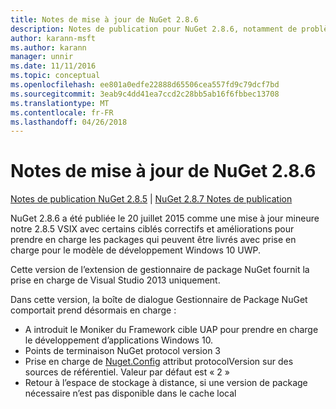 ```yaml
---
title: Notes de mise à jour de NuGet 2.8.6
description: Notes de publication pour NuGet 2.8.6, notamment de problèmes connus, des correctifs de bogues, les fonctionnalités ajoutées et dcr.
author: karann-msft
ms.author: karann
manager: unnir
ms.date: 11/11/2016
ms.topic: conceptual
ms.openlocfilehash: ee801a0edfe22888d65506cea557fd9c79dcf7bd
ms.sourcegitcommit: 3eab9c4dd41ea7ccd2c28bb5ab16f6fbbec13708
ms.translationtype: MT
ms.contentlocale: fr-FR
ms.lasthandoff: 04/26/2018
---
```

# <a name="nuget-286-release-notes"></a>Notes de mise à jour de NuGet 2.8.6

[Notes de publication NuGet 2.8.5](../release-notes/nuget-2.8.5.md) | [NuGet 2.8.7 Notes de publication](../release-notes/nuget-2.8.7.md)

NuGet 2.8.6 a été publiée le 20 juillet 2015 comme une mise à jour mineure notre 2.8.5 VSIX avec certains ciblés correctifs et améliorations pour prendre en charge les packages qui peuvent être livrés avec prise en charge pour le modèle de développement Windows 10 UWP.

Cette version de l’extension de gestionnaire de package NuGet fournit la prise en charge de Visual Studio 2013 uniquement.

Dans cette version, la boîte de dialogue Gestionnaire de Package NuGet comportait prend désormais en charge :

* A introduit le Moniker du Framework cible UAP pour prendre en charge le développement d’applications Windows 10.
* Points de terminaison NuGet protocol version 3
* Prise en charge de [Nuget.Config](../consume-packages/configuring-nuget-behavior.md) attribut protocolVersion sur des sources de référentiel. Valeur par défaut est « 2 »
* Retour à l’espace de stockage à distance, si une version de package nécessaire n’est pas disponible dans le cache local